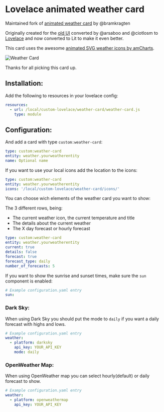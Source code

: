 # Lovelace animated weather card

Maintained fork of [animated weather card](https://github.com/bramkragten/weather-card) by @bramkragten

Originally created for the [old UI](https://community.home-assistant.io/t/custom-ui-weather-state-card-with-a-question/23008) converted by @arsaboo and @ciotlosm to [Lovelace](https://community.home-assistant.io/t/custom-ui-weather-state-card-with-a-question/23008/291) and now converted to Lit to make it even better.

This card uses the awesome [animated SVG weather icons by amCharts](https://www.amcharts.com/free-animated-svg-weather-icons/).

![Weather Card](https://raw.githubusercontent.com/avee87/weather-card/master/weather-card.gif?raw=true)

Thanks for all picking this card up.

## Installation:

Add the following to resources in your lovelace config:

```yaml
resources:
  - url: /local/custom-lovelace/weather-card/weather-card.js
    type: module
```

## Configuration:

And add a card with type `custom:weather-card`:

```yaml
type: custom:weather-card
entity: weather.yourweatherentity
name: Optional name
```

If you want to use your local icons add the location to the icons:

```yaml
type: custom:weather-card
entity: weather.yourweatherentity
icons: '/local/custom-lovelace/weather-card/icons/'
```

You can choose wich elements of the weather card you want to show:

The 3 different rows, being:

- The current weather icon, the current temperature and title
- The details about the current weather
- The X day forecast or hourly forecast

```yaml
type: custom:weather-card
entity: weather.yourweatherentity
current: true
details: false
forecast: true
forecast_type: daily
number_of_forecasts: 5
```

If you want to show the sunrise and sunset times, make sure the `sun` component is enabled:

```yaml
# Example configuration.yaml entry
sun:
```

### Dark Sky:

When using Dark Sky you should put the mode to `daily` if you want a daily forecast with highs and lows.

```yaml
# Example configuration.yaml entry
weather:
  - platform: darksky
    api_key: YOUR_API_KEY
    mode: daily
```

### OpenWeather Map:

When using OpenWeather map you can select hourly(default) or daily forecast to show.

```yaml
# Example configuration.yaml entry
weather:
  - platform: openweathermap
    api_key: YOUR_API_KEY
```

